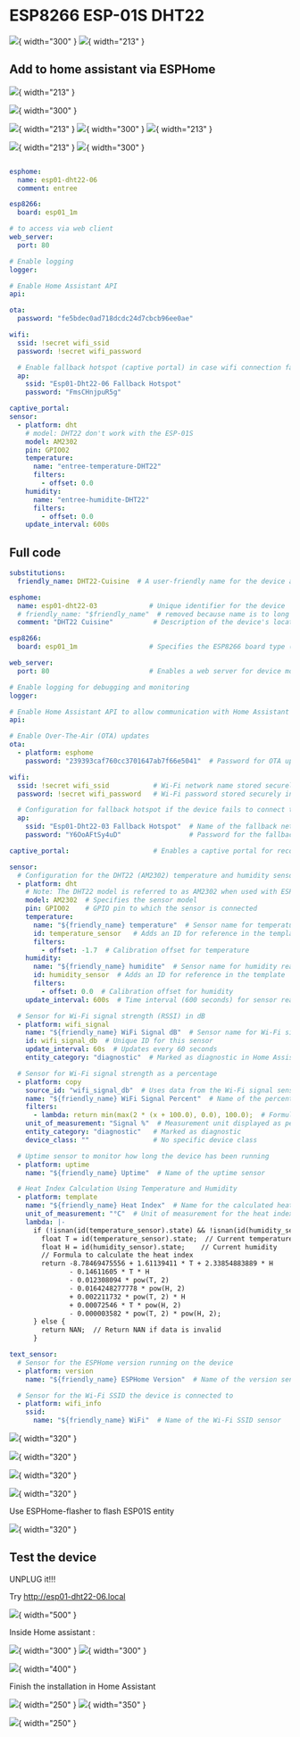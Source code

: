 # ESP8266 ESP-01S DHT22 

![](Images/ESP01-DHT22/IMG_7133.jpg){ width="300" }
![](Images/ESP01-DHT22/IMG_7134.jpg){ width="213" }

## Add to home assistant via ESPHome
![](Images/ESP01-DHT22/2023-07-12_15-01-51.png){ width="213" }

![](Images/ESP01-DHT22/2023-07-12_14-59-38.png){ width="300" }

![](Images/ESP01-DHT22/2023-07-12_16-04-07.png){ width="213" }
![](Images/ESP01-DHT22/2023-07-12_15-03-20.png){ width="300" }
![](Images/ESP01-DHT22/2023-07-12_15-03-34.png){ width="213" }

![](Images/ESP01-DHT22/2023-07-12_15-04-07.png){ width="213" }
![](Images/ESP01-DHT22/2023-07-12_16-09-50.png){ width="300" }

``` yaml

esphome:
  name: esp01-dht22-06
  comment: entree

esp8266:
  board: esp01_1m

# to access via web client
web_server:
  port: 80

# Enable logging
logger:

# Enable Home Assistant API
api:

ota:
  password: "fe5bdec0ad718dcdc24d7cbcb96ee0ae"

wifi:
  ssid: !secret wifi_ssid
  password: !secret wifi_password

  # Enable fallback hotspot (captive portal) in case wifi connection fails
  ap:
    ssid: "Esp01-Dht22-06 Fallback Hotspot"
    password: "FmsCHnjpuR5g"

captive_portal:
sensor:
  - platform: dht
    # model: DHT22 don't work with the ESP-01S
    model: AM2302
    pin: GPIO02
    temperature:
      name: "entree-temperature-DHT22"
      filters:
        - offset: 0.0
    humidity:
      name: "entree-humidite-DHT22"
      filters:
        - offset: 0.0
    update_interval: 600s

```
## Full code

``` yaml
substitutions:
  friendly_name: DHT22-Cuisine  # A user-friendly name for the device and sensors

esphome:
  name: esp01-dht22-03             # Unique identifier for the device
  # friendly_name: "$friendly_name"  # removed because name is to long : sensor.esp01_dht22_03_dht22_cuisine_temperature_dht22
  comment: "DHT22 Cuisine"          # Description of the device's location or purpose

esp8266:
  board: esp01_1m                  # Specifies the ESP8266 board type (ESP01 with 1MB flash memory)

web_server:
  port: 80                         # Enables a web server for device monitoring on port 80

# Enable logging for debugging and monitoring
logger:

# Enable Home Assistant API to allow communication with Home Assistant
api:

# Enable Over-The-Air (OTA) updates
ota:
  - platform: esphome
    password: "239393caf760cc3701647ab7f66e5041"  # Password for OTA updates to secure the device

wifi:
  ssid: !secret wifi_ssid           # Wi-Fi network name stored securely in secrets
  password: !secret wifi_password   # Wi-Fi password stored securely in secrets

  # Configuration for fallback hotspot if the device fails to connect to Wi-Fi
  ap:
    ssid: "Esp01-Dht22-03 Fallback Hotspot"  # Name of the fallback network
    password: "Y6OoAFtSy4uD"                 # Password for the fallback network

captive_portal:                     # Enables a captive portal for reconfiguration when needed

sensor:
  # Configuration for the DHT22 (AM2302) temperature and humidity sensor
  - platform: dht
    # Note: The DHT22 model is referred to as AM2302 when used with ESP-01S.
    model: AM2302  # Specifies the sensor model
    pin: GPIO02    # GPIO pin to which the sensor is connected
    temperature:
      name: "${friendly_name} temperature"  # Sensor name for temperature readings
      id: temperature_sensor   # Adds an ID for reference in the template
      filters:
        - offset: -1.7  # Calibration offset for temperature
    humidity:
      name: "${friendly_name} humidite"  # Sensor name for humidity readings
      id: humidity_sensor  # Adds an ID for reference in the template
      filters:
        - offset: 0.0  # Calibration offset for humidity
    update_interval: 600s  # Time interval (600 seconds) for sensor readings

  # Sensor for Wi-Fi signal strength (RSSI) in dB
  - platform: wifi_signal
    name: "${friendly_name} WiFi Signal dB"  # Sensor name for Wi-Fi signal in dB
    id: wifi_signal_db  # Unique ID for this sensor
    update_interval: 60s  # Updates every 60 seconds
    entity_category: "diagnostic"  # Marked as diagnostic in Home Assistant

  # Sensor for Wi-Fi signal strength as a percentage
  - platform: copy
    source_id: "wifi_signal_db"  # Uses data from the Wi-Fi signal sensor
    name: "${friendly_name} WiFi Signal Percent"  # Name of the percentage sensor
    filters:
      - lambda: return min(max(2 * (x + 100.0), 0.0), 100.0);  # Formula to calculate percentage from dB
    unit_of_measurement: "Signal %"  # Measurement unit displayed as percentage
    entity_category: "diagnostic"   # Marked as diagnostic
    device_class: ""                # No specific device class

  # Uptime sensor to monitor how long the device has been running
  - platform: uptime
    name: "${friendly_name} Uptime"  # Name of the uptime sensor

  # Heat Index Calculation Using Temperature and Humidity
  - platform: template
    name: "${friendly_name} Heat Index"  # Name for the calculated heat index
    unit_of_measurement: "°C"  # Unit of measurement for the heat index
    lambda: |-
      if (!isnan(id(temperature_sensor).state) && !isnan(id(humidity_sensor).state)) {
        float T = id(temperature_sensor).state;  // Current temperature
        float H = id(humidity_sensor).state;    // Current humidity
        // Formula to calculate the heat index
        return -8.78469475556 + 1.61139411 * T + 2.33854883889 * H
               - 0.14611605 * T * H
               - 0.012308094 * pow(T, 2)
               - 0.0164248277778 * pow(H, 2)
               + 0.002211732 * pow(T, 2) * H
               + 0.00072546 * T * pow(H, 2)
               - 0.000003582 * pow(T, 2) * pow(H, 2);
      } else {
        return NAN;  // Return NAN if data is invalid
      }

text_sensor:
  # Sensor for the ESPHome version running on the device
  - platform: version
    name: "${friendly_name} ESPHome Version"  # Name of the version sensor

  # Sensor for the Wi-Fi SSID the device is connected to
  - platform: wifi_info
    ssid:
      name: "${friendly_name} WiFi"  # Name of the Wi-Fi SSID sensor

```

![](Images/ESP01-DHT22/2023-07-12_16-15-23.png){ width="320" }

![](Images/ESP01-DHT22/2023-07-12_15-09-41.png){ width="320" }

![](Images/ESP01-DHT22/2023-07-12_15-10-03.png){ width="320" }

![](Images/ESP01-DHT22/2023-07-12_16-32-46.png){ width="320" }

Use ESPHome-flasher to flash ESP01S entity

![](Images/ESP01-DHT22/2023-07-12_15-10-51.png){ width="320" }

## Test the device

UNPLUG it!!!

Try http://esp01-dht22-06.local

![](Images/ESP01-DHT22/2023-07-12_15-27-48.png){ width="500" }

Inside Home assistant :

![](Images/ESP01-DHT22/2023-07-12_16-42-50.png){ width="300" }
![](Images/ESP01-DHT22/2023-07-12_16-44-35.png){ width="300" }

![](Images/ESP01-DHT22/2023-07-12_16-45-31.png){ width="400" }

Finish the installation in Home Assistant

![](Images/ESP01-DHT22/2023-07-12_17-59-27.png){ width="250" }
![](Images/ESP01-DHT22/2023-07-12_17-59-45.png){ width="350" }

![](Images/ESP01-DHT22/2023-07-12_18-00-01.png){ width="250" }

